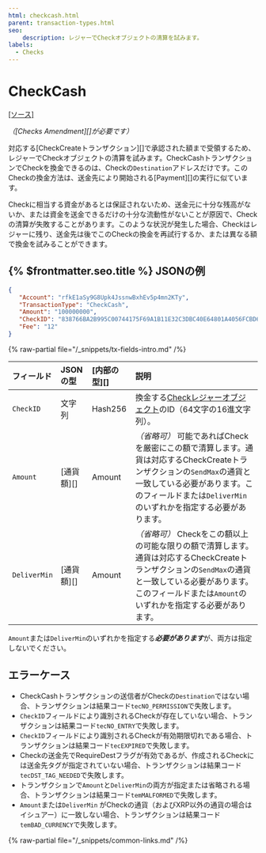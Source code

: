 ```yaml
---
html: checkcash.html
parent: transaction-types.html
seo:
    description: レジャーでCheckオブジェクトの清算を試みます。
labels:
  - Checks
---
```

# CheckCash
[[ソース]](https://github.com/XRPLF/rippled/blob/master/src/ripple/app/tx/impl/CashCheck.cpp "Source")

_（[Checks Amendment][]が必要です）_

対応する[CheckCreateトランザクション][]で承認された額まで受領するため、レジャーでCheckオブジェクトの清算を試みます。CheckCashトランザクションでCheckを換金できるのは、Checkの`Destination`アドレスだけです。このCheckの換金方法は、送金先により開始される[Payment][]の実行に似ています。

Checkに相当する資金があるとは保証されないため、送金元に十分な残高がないか、または資金を送金できるだけの十分な流動性がないことが原因で、Checkの清算が失敗することがあります。このような状況が発生した場合、Checkはレジャーに残り、送金先は後でこのCheckの換金を再試行するか、または異なる額で換金を試みることができます。

## {% $frontmatter.seo.title %} JSONの例

```json
{
   "Account": "rfkE1aSy9G8Upk4JssnwBxhEv5p4mn2KTy",
   "TransactionType": "CheckCash",
   "Amount": "100000000",
   "CheckID": "838766BA2B995C00744175F69A1B11E32C3DBC40E64801A4056FCBD657F57334",
   "Fee": "12"
}
```

{% raw-partial file="/_snippets/tx-fields-intro.md" /%}
<!--{# fix md highlighting_ #}-->

| フィールド        | JSONの型           | [内部の型][] | 説明         |
|:-------------|:--------------------|:------------------|:--------------------|
| `CheckID`    | 文字列              | Hash256           | 換金する[Checkレジャーオブジェクト](../../ledger-data/ledger-entry-types/check.md)のID（64文字の16進文字列）。 |
| `Amount`     | [通貨額][] | Amount            | _（省略可）_ 可能であればCheckを厳密にこの額で清算します。通貨は対応するCheckCreateトランザクションの`SendMax`の通貨と一致している必要があります。このフィールドまたは`DeliverMin`のいずれかを指定する必要があります。 |
| `DeliverMin` | [通貨額][] | Amount            | _（省略可）_ Checkをこの額以上の可能な限りの額で清算します。通貨は対応するCheckCreateトランザクションの`SendMax`の通貨と一致している必要があります。このフィールドまたは`Amount`のいずれかを指定する必要があります。 |

`Amount`または`DeliverMin`のいずれかを指定する***必要があります***が、両方は指定しないでください。

## エラーケース

- CheckCashトランザクションの送信者がCheckの`Destination`ではない場合、トランザクションは結果コード`tecNO_PERMISSION`で失敗します。
- `CheckID`フィールドにより識別されるCheckが存在していない場合、トランザクションは結果コード`tecNO_ENTRY`で失敗します。
- `CheckID`フィールドにより識別されるCheckが有効期限切れである場合、トランザクションは結果コード`tecEXPIRED`で失敗します。
- Checkの送金先でRequireDestフラグが有効であるが、作成されるCheckには送金先タグが指定されていない場合、トランザクションは結果コード`tecDST_TAG_NEEDED`で失敗します。
- トランザクションで`Amount`と`DeliverMin`の両方が指定または省略される場合、トランザクションは結果コード`temMALFORMED`で失敗します。
- `Amount`または`DeliverMin` がCheckの通貨（およびXRP以外の通貨の場合はイシュアー）に一致しない場合、トランザクションは結果コード`temBAD_CURRENCY`で失敗します。

{% raw-partial file="/_snippets/common-links.md" /%}
